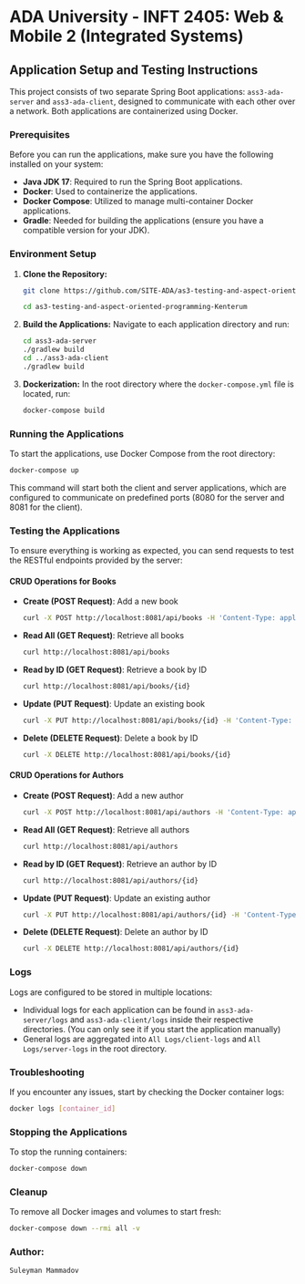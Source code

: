 # ADA University - INFT 2405: Web & Mobile 2 (Integrated Systems)
## Application Setup and Testing Instructions

This project consists of two separate Spring Boot applications: `ass3-ada-server` and `ass3-ada-client`, designed to communicate with each other over a network. Both applications are containerized using Docker.

### Prerequisites

Before you can run the applications, make sure you have the following installed on your system:

- **Java JDK 17**: Required to run the Spring Boot applications.
- **Docker**: Used to containerize the applications.
- **Docker Compose**: Utilized to manage multi-container Docker applications.
- **Gradle**: Needed for building the applications (ensure you have a compatible version for your JDK).

### Environment Setup

1. **Clone the Repository:**
   ```bash
   git clone https://github.com/SITE-ADA/as3-testing-and-aspect-oriented-programming-Kenterum.git

   cd as3-testing-and-aspect-oriented-programming-Kenterum
   ```

2. **Build the Applications:**
   Navigate to each application directory and run:
   ```bash
   cd ass3-ada-server
   ./gradlew build
   cd ../ass3-ada-client
   ./gradlew build
   ```

3. **Dockerization:**
   In the root directory where the `docker-compose.yml` file is located, run:
   ```bash
   docker-compose build
   ```

### Running the Applications

To start the applications, use Docker Compose from the root directory:

```bash
docker-compose up
```

This command will start both the client and server applications, which are configured to communicate on predefined ports (8080 for the server and 8081 for the client).

### Testing the Applications

To ensure everything is working as expected, you can send requests to test the RESTful endpoints provided by the server:

#### CRUD Operations for Books

- **Create (POST Request)**: Add a new book
  ```bash
  curl -X POST http://localhost:8081/api/books -H 'Content-Type: application/json' -d '{"title": "New Book", "author": "Author Name"}'
  ```

- **Read All (GET Request)**: Retrieve all books
  ```bash
  curl http://localhost:8081/api/books
  ```

- **Read by ID (GET Request)**: Retrieve a book by ID
  ```bash
  curl http://localhost:8081/api/books/{id}
  ```

- **Update (PUT Request)**: Update an existing book
  ```bash
  curl -X PUT http://localhost:8081/api/books/{id} -H 'Content-Type: application/json' -d '{"title": "Updated Book", "author": "Updated Author"}'
  ```

- **Delete (DELETE Request)**: Delete a book by ID
  ```bash
  curl -X DELETE http://localhost:8081/api/books/{id}
  ```

#### CRUD Operations for Authors

- **Create (POST Request)**: Add a new author
  ```bash
  curl -X POST http://localhost:8081/api/authors -H 'Content-Type: application/json' -d '{"name": "New Author"}'
  ```

- **Read All (GET Request)**: Retrieve all authors
  ```bash
  curl http://localhost:8081/api/authors
  ```

- **Read by ID (GET Request)**: Retrieve an author by ID
  ```bash
  curl http://localhost:8081/api/authors/{id}
  ```

- **Update (PUT Request)**: Update an existing author
  ```bash
  curl -X PUT http://localhost:8081/api/authors/{id} -H 'Content-Type: application/json' -d '{"name": "Updated Author"}'
  ```

- **Delete (DELETE Request)**: Delete an author by ID
  ```bash
  curl -X DELETE http://localhost:8081/api/authors/{id}
  ```

### Logs

Logs are configured to be stored in multiple locations:
- Individual logs for each application can be found in `ass3-ada-server/logs` and `ass3-ada-client/logs` inside their respective directories. (You can only see it if you start the application manually)
- General logs are aggregated into `All Logs/client-logs` and `All Logs/server-logs` in the root directory.

### Troubleshooting

If you encounter any issues, start by checking the Docker container logs:
```bash
docker logs [container_id]
```

### Stopping the Applications

To stop the running containers:
```bash
docker-compose down
```

### Cleanup

To remove all Docker images and volumes to start fresh:
```bash
docker-compose down --rmi all -v
```

### Author: 
```
Suleyman Mammadov
```
